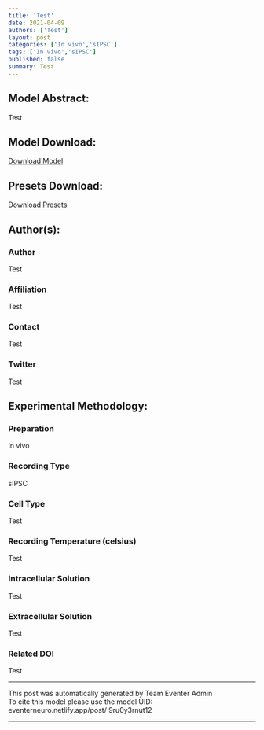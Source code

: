 ```yaml
---
title: 'Test'
date: 2021-04-09
authors: ['Test']
layout: post
categories: ['In vivo','sIPSC']
tags: ['In vivo','sIPSC']
published: false
summary: Test
---
```

## Model Abstract:
Test
## Model Download:
[Download Model](
https://drive.google.com/open?id=1ggy1X-iDVcAWxp2O2tI_ID6jENL6-IPh
)
## Presets Download:
[Download Presets](
https://drive.google.com/open?id=1SBD1LFTM8HRuefHn-oRSuYDgr-4guftr
)
## Author(s):
### Author
Test
### Affiliation
Test
### Contact
Test
### Twitter
Test
## Experimental Methodology:
### Preparation
In vivo
### Recording Type
sIPSC
### Cell Type
Test
### Recording Temperature (celsius)
Test
### Intracellular Solution
Test
### Extracellular Solution
Test
### Related DOI
Test
***
This post was automatically generated by Team Eventer Admin  
To cite this model please use the model UID:  
eventerneuro.netlify.app/post/
9ru0y3rnut12
***
